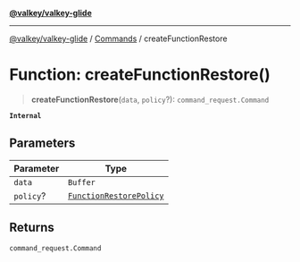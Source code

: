 [**@valkey/valkey-glide**](../../README.md)

***

[@valkey/valkey-glide](../../modules.md) / [Commands](../README.md) / createFunctionRestore

# Function: createFunctionRestore()

> **createFunctionRestore**(`data`, `policy`?): `command_request.Command`

**`Internal`**

## Parameters

| Parameter | Type |
| ------ | ------ |
| `data` | `Buffer` |
| `policy`? | [`FunctionRestorePolicy`](../enumerations/FunctionRestorePolicy.md) |

## Returns

`command_request.Command`
